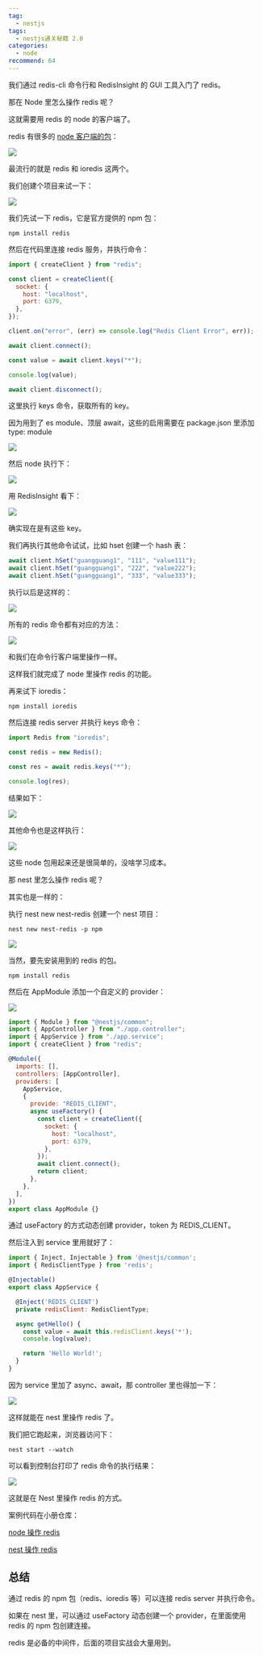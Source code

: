 ```yaml
---
tag:
  - nestjs
tags:
  - nestjs通关秘籍 2.0
categories:
  - node
recommend: 64
---
```


我们通过 redis-cli 命令行和 RedisInsight 的 GUI 工具入门了 redis。

那在 Node 里怎么操作 redis 呢？

这就需要用 redis 的 node 的客户端了。

redis 有很多的 [node 客户端的包](https://redis.io/resources/clients/#nodejs)：

![](/nestjsCheats/image-1913.jpg)

最流行的就是 redis 和 ioredis 这两个。

我们创建个项目来试一下：

![](/nestjsCheats/image-1914.jpg)

我们先试一下 redis，它是官方提供的 npm 包：

    npm install redis

然后在代码里连接 redis 服务，并执行命令：

```javascript
import { createClient } from "redis";

const client = createClient({
  socket: {
    host: "localhost",
    port: 6379,
  },
});

client.on("error", (err) => console.log("Redis Client Error", err));

await client.connect();

const value = await client.keys("*");

console.log(value);

await client.disconnect();
```

这里执行 keys 命令，获取所有的 key。

因为用到了 es module、顶层 await，这些的启用需要在 package.json 里添加 type: module

![](/nestjsCheats/image-1915.jpg)

然后 node 执行下：

![](/nestjsCheats/image-1916.jpg)

用 RedisInsight 看下：

![](/nestjsCheats/image-1917.jpg)

确实现在是有这些 key。

我们再执行其他命令试试，比如 hset 创建一个 hash 表：

```javascript
await client.hSet("guangguang1", "111", "value111");
await client.hSet("guangguang1", "222", "value222");
await client.hSet("guangguang1", "333", "value333");
```

执行以后是这样的：

![](/nestjsCheats/image-1918.jpg)

所有的 redis 命令都有对应的方法：

![](/nestjsCheats/image-1919.jpg)

和我们在命令行客户端里操作一样。

这样我们就完成了 node 里操作 redis 的功能。

再来试下 ioredis：

    npm install ioredis

然后连接 redis server 并执行 keys 命令：

```javascript
import Redis from "ioredis";

const redis = new Redis();

const res = await redis.keys("*");

console.log(res);
```

结果如下：

![](/nestjsCheats/image-1920.jpg)

其他命令也是这样执行：

![](/nestjsCheats/image-1921.jpg)

这些 node 包用起来还是很简单的，没啥学习成本。

那 nest 里怎么操作 redis 呢？

其实也是一样的：

执行 nest new nest-redis 创建一个 nest 项目：

    nest new nest-redis -p npm

![](/nestjsCheats/image-1922.jpg)

当然，要先安装用到的 redis 的包。

    npm install redis

然后在 AppModule 添加一个自定义的 provider：

![](/nestjsCheats/image-1923.jpg)

```javascript
import { Module } from "@nestjs/common";
import { AppController } from "./app.controller";
import { AppService } from "./app.service";
import { createClient } from "redis";

@Module({
  imports: [],
  controllers: [AppController],
  providers: [
    AppService,
    {
      provide: "REDIS_CLIENT",
      async useFactory() {
        const client = createClient({
          socket: {
            host: "localhost",
            port: 6379,
          },
        });
        await client.connect();
        return client;
      },
    },
  ],
})
export class AppModule {}
```

通过 useFactory 的方式动态创建 provider，token 为 REDIS_CLIENT。

然后注入到 service 里用就好了：

```javascript
import { Inject, Injectable } from '@nestjs/common';
import { RedisClientType } from 'redis';

@Injectable()
export class AppService {

  @Inject('REDIS_CLIENT')
  private redisClient: RedisClientType;

  async getHello() {
    const value = await this.redisClient.keys('*');
    console.log(value);

    return 'Hello World!';
  }
}
```

因为 service 里加了 async、await，那 controller 里也得加一下：

![](/nestjsCheats/image-1924.jpg)

这样就能在 nest 里操作 redis 了。

我们把它跑起来，浏览器访问下：

    nest start --watch

可以看到控制台打印了 redis 命令的执行结果：

![](/nestjsCheats/image-1925.jpg)

这就是在 Nest 里操作 redis 的方式。

案例代码在小册仓库：

[node 操作 redis](https://github.com/QuarkGluonPlasma/nestjs-course-code/tree/main/redis-node-test)

[nest 操作 redis](https://github.com/QuarkGluonPlasma/nestjs-course-code/tree/main/nest-redis)

## 总结

通过 redis 的 npm 包（redis、ioredis 等）可以连接 redis server 并执行命令。

如果在 nest 里，可以通过 useFactory 动态创建一个 provider，在里面使用 redis 的 npm 包创建连接。

redis 是必备的中间件，后面的项目实战会大量用到。
